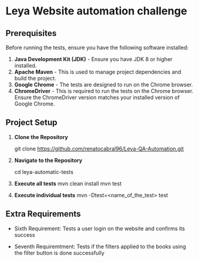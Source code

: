 # Leya Website automation challenge

## Prerequisites
Before running the tests, ensure you have the following software installed:

1. **Java Development Kit (JDK)** - Ensure you have JDK 8 or higher installed.
2. **Apache Maven** - This is used to manage project dependencies and build the project.
3. **Google Chrome** - The tests are designed to run on the Chrome browser.
4. **ChromeDriver** - This is required to run the tests on the Chrome browser. Ensure the ChromeDriver version matches your installed version of Google Chrome.

## Project Setup

1. **Clone the Repository**

   git clone https://github.com/renatocabral96/Leya-QA-Automation.git

2. **Navigate to the Repository**

   cd leya-automatic-tests

3. **Execute all tests**
   mvn clean install
   mvn test

5. **Execute individual tests**
   mvn -Dtest=<name_of_the_test> test

## Extra Requirements
  - Sixth Requirement:
    Tests a user login on the website and confirms its success

  - Seventh Requiremtment:
    Tests if the filters applied to the books using the filter button is done successfully

